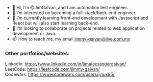 - 👋 Hi, I’m @JimGalvan, and I am automation test engineer.
- 👀 I’m interested on becoming a full-stack/back-end engineer.
- 🌱 I’m currently learning front-end development with Javascript and React but will also start learning back-end.
- 💞️ I’m looking to collaborate on projects related to web application development or Java. 
- 📫 How to reach me, my email jimmy-galvan@live.com.mx

### Other portfolios/websites:
LinkedIn: https://www.linkedin.com/in/jimalexsandergalvan/ <br>
LeetCode: https://leetcode.com/jimmy-galvan/ <br>
Codewars: https://www.codewars.com/users/jinux95/

<!---
JimGalvan/JimGalvan is a ✨ special ✨ repository because its `README.md` (this file) appears on your GitHub profile.
You can click the Preview link to take a look at your changes.
--->
